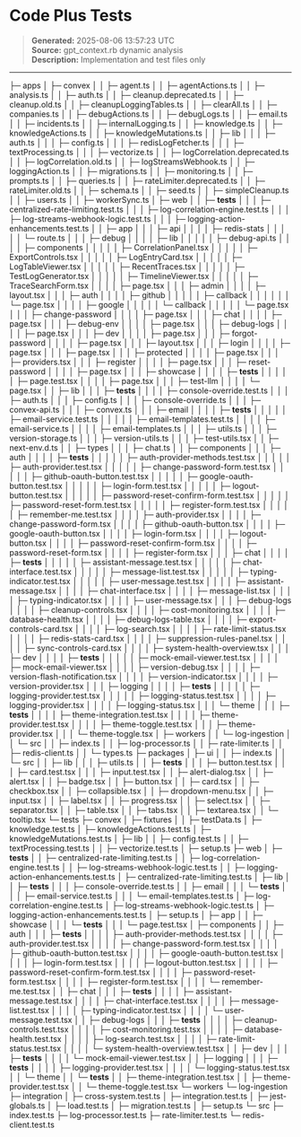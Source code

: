 # Code Plus Tests

> **Generated:** 2025-08-06 13:57:23 UTC  
> **Source:** gpt_context.rb dynamic analysis  
> **Description:** Implementation and test files only

---

├─ apps
│ ├─ convex
│ │ ├─ agent.ts
│ │ ├─ agentActions.ts
│ │ ├─ analysis.ts
│ │ ├─ auth.ts
│ │ ├─ cleanup.deprecated.ts
│ │ ├─ cleanup.old.ts
│ │ ├─ cleanupLoggingTables.ts
│ │ ├─ clearAll.ts
│ │ ├─ companies.ts
│ │ ├─ debugActions.ts
│ │ ├─ debugLogs.ts
│ │ ├─ email.ts
│ │ ├─ incidents.ts
│ │ ├─ internalLogging.ts
│ │ ├─ knowledge.ts
│ │ ├─ knowledgeActions.ts
│ │ ├─ knowledgeMutations.ts
│ │ ├─ lib
│ │ │ ├─ auth.ts
│ │ │ ├─ config.ts
│ │ │ ├─ redisLogFetcher.ts
│ │ │ ├─ textProcessing.ts
│ │ │ ├─ vectorize.ts
│ │ ├─ logCorrelation.deprecated.ts
│ │ ├─ logCorrelation.old.ts
│ │ ├─ logStreamsWebhook.ts
│ │ ├─ loggingAction.ts
│ │ ├─ migrations.ts
│ │ ├─ monitoring.ts
│ │ ├─ prompts.ts
│ │ ├─ queries.ts
│ │ ├─ rateLimiter.deprecated.ts
│ │ ├─ rateLimiter.old.ts
│ │ ├─ schema.ts
│ │ ├─ seed.ts
│ │ ├─ simpleCleanup.ts
│ │ ├─ users.ts
│ │ ├─ workerSync.ts
│ ├─ web
│ │ ├─ __tests__
│ │ │ ├─ centralized-rate-limiting.test.ts
│ │ │ ├─ log-correlation-engine.test.ts
│ │ │ ├─ log-streams-webhook-logic.test.ts
│ │ │ ├─ logging-action-enhancements.test.ts
│ │ ├─ app
│ │ │ ├─ api
│ │ │ │ ├─ redis-stats
│ │ │ │ │ └─ route.ts
│ │ │ ├─ debug
│ │ │ │ ├─ lib
│ │ │ │ │ ├─ debug-api.ts
│ │ │ │ ├─ components
│ │ │ │ │ ├─ CorrelationPanel.tsx
│ │ │ │ │ ├─ ExportControls.tsx
│ │ │ │ │ ├─ LogEntryCard.tsx
│ │ │ │ │ ├─ LogTableViewer.tsx
│ │ │ │ │ ├─ RecentTraces.tsx
│ │ │ │ │ ├─ TestLogGenerator.tsx
│ │ │ │ │ ├─ TimelineViewer.tsx
│ │ │ │ │ ├─ TraceSearchForm.tsx
│ │ │ │ ├─ page.tsx
│ │ │ ├─ admin
│ │ │ │ ├─ layout.tsx
│ │ │ ├─ auth
│ │ │ │ ├─ github
│ │ │ │ │ ├─ callback
│ │ │ │ │ │ └─ page.tsx
│ │ │ │ ├─ google
│ │ │ │ │ └─ callback
│ │ │ │ │   └─ page.tsx
│ │ │ ├─ change-password
│ │ │ │ ├─ page.tsx
│ │ │ ├─ chat
│ │ │ │ ├─ page.tsx
│ │ │ ├─ debug-env
│ │ │ │ ├─ page.tsx
│ │ │ ├─ debug-logs
│ │ │ │ ├─ page.tsx
│ │ │ ├─ dev
│ │ │ │ ├─ page.tsx
│ │ │ ├─ forgot-password
│ │ │ │ ├─ page.tsx
│ │ │ ├─ layout.tsx
│ │ │ ├─ login
│ │ │ │ ├─ page.tsx
│ │ │ ├─ page.tsx
│ │ │ ├─ protected
│ │ │ │ ├─ page.tsx
│ │ │ ├─ providers.tsx
│ │ │ ├─ register
│ │ │ │ ├─ page.tsx
│ │ │ ├─ reset-password
│ │ │ │ ├─ page.tsx
│ │ │ ├─ showcase
│ │ │ │ ├─ __tests__
│ │ │ │ │ ├─ page.test.tsx
│ │ │ │ ├─ page.tsx
│ │ │ ├─ test-llm
│ │ │ │ └─ page.tsx
│ │ ├─ lib
│ │ │ ├─ __tests__
│ │ │ │ ├─ console-override.test.ts
│ │ │ ├─ auth.ts
│ │ │ ├─ config.ts
│ │ │ ├─ console-override.ts
│ │ │ ├─ convex-api.ts
│ │ │ ├─ convex.ts
│ │ │ ├─ email
│ │ │ │ ├─ __tests__
│ │ │ │ │ ├─ email-service.test.ts
│ │ │ │ │ ├─ email-templates.test.ts
│ │ │ │ ├─ email-service.ts
│ │ │ │ ├─ email-templates.ts
│ │ │ ├─ utils.ts
│ │ │ ├─ version-storage.ts
│ │ │ ├─ version-utils.ts
│ │ │ ├─ test-utils.tsx
│ │ ├─ next-env.d.ts
│ │ ├─ types
│ │ │ ├─ chat.ts
│ │ ├─ components
│ │ │ ├─ auth
│ │ │ │ ├─ __tests__
│ │ │ │ │ ├─ auth-provider-methods.test.tsx
│ │ │ │ │ ├─ auth-provider.test.tsx
│ │ │ │ │ ├─ change-password-form.test.tsx
│ │ │ │ │ ├─ github-oauth-button.test.tsx
│ │ │ │ │ ├─ google-oauth-button.test.tsx
│ │ │ │ │ ├─ login-form.test.tsx
│ │ │ │ │ ├─ logout-button.test.tsx
│ │ │ │ │ ├─ password-reset-confirm-form.test.tsx
│ │ │ │ │ ├─ password-reset-form.test.tsx
│ │ │ │ │ ├─ register-form.test.tsx
│ │ │ │ │ ├─ remember-me.test.tsx
│ │ │ │ ├─ auth-provider.tsx
│ │ │ │ ├─ change-password-form.tsx
│ │ │ │ ├─ github-oauth-button.tsx
│ │ │ │ ├─ google-oauth-button.tsx
│ │ │ │ ├─ login-form.tsx
│ │ │ │ ├─ logout-button.tsx
│ │ │ │ ├─ password-reset-confirm-form.tsx
│ │ │ │ ├─ password-reset-form.tsx
│ │ │ │ ├─ register-form.tsx
│ │ │ ├─ chat
│ │ │ │ ├─ __tests__
│ │ │ │ │ ├─ assistant-message.test.tsx
│ │ │ │ │ ├─ chat-interface.test.tsx
│ │ │ │ │ ├─ message-list.test.tsx
│ │ │ │ │ ├─ typing-indicator.test.tsx
│ │ │ │ │ ├─ user-message.test.tsx
│ │ │ │ ├─ assistant-message.tsx
│ │ │ │ ├─ chat-interface.tsx
│ │ │ │ ├─ message-list.tsx
│ │ │ │ ├─ typing-indicator.tsx
│ │ │ │ ├─ user-message.tsx
│ │ │ ├─ debug-logs
│ │ │ │ ├─ cleanup-controls.tsx
│ │ │ │ ├─ cost-monitoring.tsx
│ │ │ │ ├─ database-health.tsx
│ │ │ │ ├─ debug-logs-table.tsx
│ │ │ │ ├─ export-controls-card.tsx
│ │ │ │ ├─ log-search.tsx
│ │ │ │ ├─ rate-limit-status.tsx
│ │ │ │ ├─ redis-stats-card.tsx
│ │ │ │ ├─ suppression-rules-panel.tsx
│ │ │ │ ├─ sync-controls-card.tsx
│ │ │ │ ├─ system-health-overview.tsx
│ │ │ ├─ dev
│ │ │ │ ├─ __tests__
│ │ │ │ │ ├─ mock-email-viewer.test.tsx
│ │ │ │ ├─ mock-email-viewer.tsx
│ │ │ │ ├─ version-debug.tsx
│ │ │ │ ├─ version-flash-notification.tsx
│ │ │ │ ├─ version-indicator.tsx
│ │ │ │ ├─ version-provider.tsx
│ │ │ ├─ logging
│ │ │ │ ├─ __tests__
│ │ │ │ │ ├─ logging-provider.test.tsx
│ │ │ │ │ ├─ logging-status.test.tsx
│ │ │ │ ├─ logging-provider.tsx
│ │ │ │ ├─ logging-status.tsx
│ │ │ └─ theme
│ │ │   ├─ __tests__
│ │ │   │ ├─ theme-integration.test.tsx
│ │ │   │ ├─ theme-provider.test.tsx
│ │ │   │ ├─ theme-toggle.test.tsx
│ │ │   ├─ theme-provider.tsx
│ │ │   └─ theme-toggle.tsx
│ ├─ workers
│ │ └─ log-ingestion
│ │   └─ src
│ │     ├─ index.ts
│ │     ├─ log-processor.ts
│ │     ├─ rate-limiter.ts
│ │     ├─ redis-client.ts
│ │     └─ types.ts
├─ packages
│ ├─ ui
│ │ ├─ index.ts
│ │ └─ src
│ │   ├─ lib
│ │   │ ├─ utils.ts
│ │   ├─ __tests__
│ │   │ ├─ button.test.tsx
│ │   │ ├─ card.test.tsx
│ │   │ ├─ input.test.tsx
│ │   ├─ alert-dialog.tsx
│ │   ├─ alert.tsx
│ │   ├─ badge.tsx
│ │   ├─ button.tsx
│ │   ├─ card.tsx
│ │   ├─ checkbox.tsx
│ │   ├─ collapsible.tsx
│ │   ├─ dropdown-menu.tsx
│ │   ├─ input.tsx
│ │   ├─ label.tsx
│ │   ├─ progress.tsx
│ │   ├─ select.tsx
│ │   ├─ separator.tsx
│ │   ├─ table.tsx
│ │   ├─ tabs.tsx
│ │   ├─ textarea.tsx
│ │   └─ tooltip.tsx
└─ tests
  ├─ convex
  │ ├─ fixtures
  │ │ ├─ testData.ts
  │ ├─ knowledge.test.ts
  │ ├─ knowledgeActions.test.ts
  │ ├─ knowledgeMutations.test.ts
  │ ├─ lib
  │ │ ├─ config.test.ts
  │ │ ├─ textProcessing.test.ts
  │ │ ├─ vectorize.test.ts
  │ ├─ setup.ts
  ├─ web
  │ ├─ __tests__
  │ │ ├─ centralized-rate-limiting.test.ts
  │ │ ├─ log-correlation-engine.test.ts
  │ │ ├─ log-streams-webhook-logic.test.ts
  │ │ ├─ logging-action-enhancements.test.ts
  │ ├─ centralized-rate-limiting.test.ts
  │ ├─ lib
  │ │ ├─ __tests__
  │ │ │ ├─ console-override.test.ts
  │ │ ├─ email
  │ │ │ └─ __tests__
  │ │ │   ├─ email-service.test.ts
  │ │ │   └─ email-templates.test.ts
  │ ├─ log-correlation-engine.test.ts
  │ ├─ log-streams-webhook-logic.test.ts
  │ ├─ logging-action-enhancements.test.ts
  │ ├─ setup.ts
  │ ├─ app
  │ │ ├─ showcase
  │ │ │ └─ __tests__
  │ │ │   └─ page.test.tsx
  │ ├─ components
  │ │ ├─ auth
  │ │ │ ├─ __tests__
  │ │ │ │ ├─ auth-provider-methods.test.tsx
  │ │ │ │ ├─ auth-provider.test.tsx
  │ │ │ │ ├─ change-password-form.test.tsx
  │ │ │ │ ├─ github-oauth-button.test.tsx
  │ │ │ │ ├─ google-oauth-button.test.tsx
  │ │ │ │ ├─ login-form.test.tsx
  │ │ │ │ ├─ logout-button.test.tsx
  │ │ │ │ ├─ password-reset-confirm-form.test.tsx
  │ │ │ │ ├─ password-reset-form.test.tsx
  │ │ │ │ ├─ register-form.test.tsx
  │ │ │ │ └─ remember-me.test.tsx
  │ │ ├─ chat
  │ │ │ ├─ __tests__
  │ │ │ │ ├─ assistant-message.test.tsx
  │ │ │ │ ├─ chat-interface.test.tsx
  │ │ │ │ ├─ message-list.test.tsx
  │ │ │ │ ├─ typing-indicator.test.tsx
  │ │ │ │ └─ user-message.test.tsx
  │ │ ├─ debug-logs
  │ │ │ ├─ __tests__
  │ │ │ │ ├─ cleanup-controls.test.tsx
  │ │ │ │ ├─ cost-monitoring.test.tsx
  │ │ │ │ ├─ database-health.test.tsx
  │ │ │ │ ├─ log-search.test.tsx
  │ │ │ │ ├─ rate-limit-status.test.tsx
  │ │ │ │ └─ system-health-overview.test.tsx
  │ │ ├─ dev
  │ │ │ ├─ __tests__
  │ │ │ │ └─ mock-email-viewer.test.tsx
  │ │ ├─ logging
  │ │ │ ├─ __tests__
  │ │ │ │ ├─ logging-provider.test.tsx
  │ │ │ │ └─ logging-status.test.tsx
  │ │ └─ theme
  │ │   └─ __tests__
  │ │     ├─ theme-integration.test.tsx
  │ │     ├─ theme-provider.test.tsx
  │ │     └─ theme-toggle.test.tsx
  └─ workers
    └─ log-ingestion
      ├─ integration
      │ ├─ cross-system.test.ts
      │ ├─ integration.test.ts
      │ ├─ jest-globals.ts
      │ ├─ load.test.ts
      │ ├─ migration.test.ts
      │ ├─ setup.ts
      └─ src
        ├─ index.test.ts
        ├─ log-processor.test.ts
        ├─ rate-limiter.test.ts
        └─ redis-client.test.ts